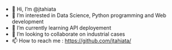 - 👋 Hi, I’m @jtahiata
- 👀 I’m interested in Data Science, Python programming and Web development
- 🌱 I’m currently learning API deployement
- 💞️ I’m looking to collaborate on industrial cases
- 📫 How to reach me : https://github.com/jtahiata/

<!---
jtahiata/jtahiata is a ✨ special ✨ repository because its `README.md` (this file) appears on your GitHub profile.
You can click the Preview link to take a look at your changes.
--->
